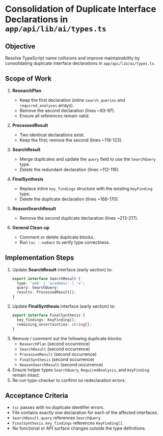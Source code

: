 # Consolidation of Duplicate Interface Declarations in `app/api/lib/ai/types.ts`

## Objective
Resolve TypeScript name collisions and improve maintainability by consolidating duplicate interface declarations in `app/api/lib/ai/types.ts`.

## Scope of Work
1. **ResearchPlan**
   - Keep the first declaration (inline `search_queries` and `required_analyses` arrays).
   - Remove the second declaration (lines ~93-97).
   - Ensure all references remain valid.

2. **ProcessedResult**
   - Two identical declarations exist.
   - Keep the first; remove the second (lines ~118-123).

3. **SearchResult**
   - Merge duplicates and update the `query` field to use the `SearchQuery` type.
   - Delete the redundant declaration (lines ~112-116).

4. **FinalSynthesis**
   - Replace inline `key_findings` structure with the existing `KeyFinding` type.
   - Delete the duplicate declaration (lines ~166-170).

5. **ReasonSearchResult**
   - Remove the second duplicate declaration (lines ~213-217).

6. **General Clean-up**
   - Comment or delete duplicate blocks.
   - Run `tsc --noEmit` to verify type correctness.

## Implementation Steps
1. Update **SearchResult** interface (early section) to:
   ```ts
   export interface SearchResult {
     type: 'web' | 'academic' | 'x';
     query: SearchQuery;
     results: ProcessedResult[];
   }
   ```
2. Update **FinalSynthesis** interface (early section) to:
   ```ts
   export interface FinalSynthesis {
     key_findings: KeyFinding[];
     remaining_uncertainties: string[];
   }
   ```
3. Remove / comment out the following duplicate blocks:
   - `ResearchPlan` (second occurrence)
   - `SearchResult` (second occurrence)
   - `ProcessedResult` (second occurrence)
   - `FinalSynthesis` (second occurrence)
   - `ReasonSearchResult` (second occurrence)
4. Ensure helper types `SearchQuery`, `RequiredAnalysis`, and `KeyFinding` remain intact.
5. Re-run type-checker to confirm no redeclaration errors.

## Acceptance Criteria
- `tsc` passes with no duplicate identifier errors.
- File contains exactly one declaration for each of the affected interfaces.
- `SearchResult.query` references `SearchQuery`.
- `FinalSynthesis.key_findings` references `KeyFinding[]`.
- No functional or API surface changes outside the type definitions. 